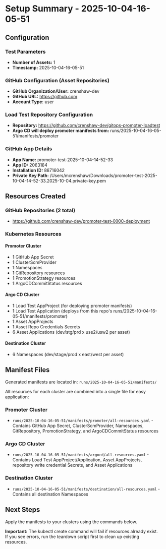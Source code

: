 # Setup Summary - 2025-10-04-16-05-51

## Configuration

### Test Parameters
- **Number of Assets:** 1
- **Timestamp:** 2025-10-04-16-05-51

### GitHub Configuration (Asset Repositories)
- **GitHub Organization/User:** crenshaw-dev
- **GitHub URL:** https://github.com
- **Account Type:** user

### Load Test Repository Configuration
- **Repository:** https://github.com/crenshaw-dev/gitops-promoter-loadtest
- **Argo CD will deploy promoter manifests from:** runs/2025-10-04-16-05-51/manifests/promoter

### GitHub App Details
- **App Name:** promoter-test-2025-10-04-14-52-33
- **App ID:** 2063184
- **Installation ID:** 88716042
- **Private Key Path:** /Users/mcrenshaw/Downloads/promoter-test-2025-10-04-14-52-33.2025-10-04.private-key.pem

## Resources Created

### GitHub Repositories (2 total)

- https://github.com/crenshaw-dev/promoter-test-0000-deployment

### Kubernetes Resources

#### Promoter Cluster
- 1 GitHub App Secret
- 1 ClusterScmProvider
- 1 Namespaces
- 1 GitRepository resources
- 1 PromotionStrategy resources
- 1 ArgoCDCommitStatus resources

#### Argo CD Cluster
- 1 Load Test AppProject (for deploying promoter manifests)
- 1 Load Test Application (deploys from this repo's runs/2025-10-04-16-05-51/manifests/promoter)
- 1 Asset AppProjects
- 1 Asset Repo Credentials Secrets
- 6 Asset Applications (dev/stg/prd x use2/usw2 per asset)

#### Destination Cluster
- 6 Namespaces (dev/stage/prod x east/west per asset)

## Manifest Files

Generated manifests are located in: `runs/2025-10-04-16-05-51/manifests/`

All resources for each cluster are combined into a single file for easy application:

### Promoter Cluster
- `runs/2025-10-04-16-05-51/manifests/promoter/all-resources.yaml` - Contains GitHub App Secret, ClusterScmProvider, Namespaces, GitRepository, PromotionStrategy, and ArgoCDCommitStatus resources

### Argo CD Cluster
- `runs/2025-10-04-16-05-51/manifests/argocd/all-resources.yaml` - Contains Load Test AppProject/Application, Asset AppProjects, repository write credential Secrets, and Asset Applications

### Destination Cluster
- `runs/2025-10-04-16-05-51/manifests/destination/all-resources.yaml` - Contains all destination Namespaces

## Next Steps

Apply the manifests to your clusters using the commands below.

**Important:** The kubectl create command will fail if resources already exist. If you see errors, run the teardown script first to clean up existing resources.
